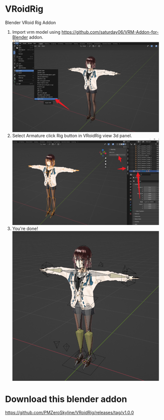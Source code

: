 # VRoidRig
Blender VRoid Rig Addon

1. Import vrm model using https://github.com/saturday06/VRM-Addon-for-Blender addon.
![](doc/import_vrm.png)
2. Select Armature click Rig button in VRoidRig view 3d panel.
![](doc/rig.png)
3. You're done!
![](doc/done.png)

# Download this blender addon
https://github.com/PMZeroSkyline/VRoidRig/releases/tag/v1.0.0